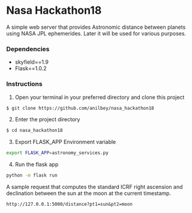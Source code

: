 # Nasa Hackathon18

A simple web server that provides Astronomic distance between planets using NASA JPL ephemerides.
Later it will be used for various purposes.

### Dependencies
* skyfield==1.9
* Flask==1.0.2


### Instructions
1. Open your terminal in your preferred directory and clone this project
```bash
$ git clone https://github.com/anilbey/nasa_hackathon18
```
2. Enter the project directory
```bash
$ cd nasa_hackathon18
```
3. Export FLASK_APP Environment variable
```bash
export FLASK_APP=astronomy_services.py 
```
4. Run the flask app
```bash
python -m flask run
```
A sample request that computes the standard ICRF right ascension and declination between the sun at the moon at the current timestamp.
```shell
http://127.0.0.1:5000/distance?pt1=sun&pt2=moon
```

